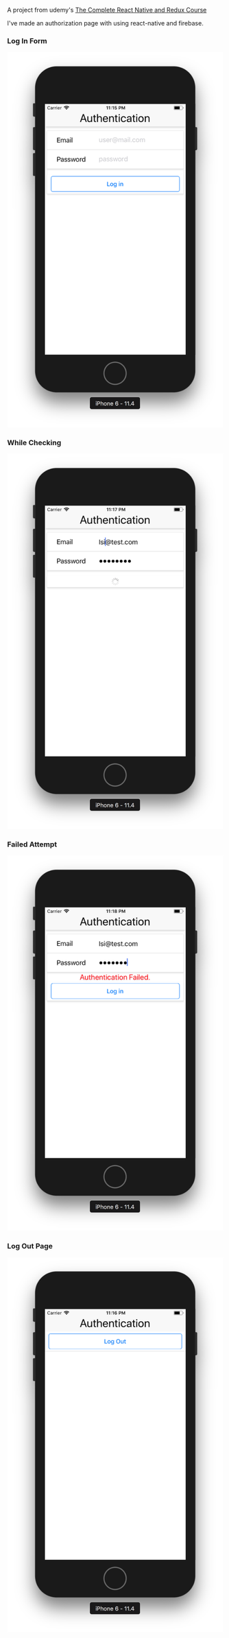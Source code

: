 A project from udemy's [The Complete React Native and Redux Course](https://www.udemy.com/the-complete-react-native-and-redux-course/learn/v4/overview)

I've made an authorization page with using react-native and firebase.

### Log In Form

![Log in](./screen_shots/LogInForm.png)

### While Checking

![Loading](./screen_shots/Loading.png)

### Failed Attempt

![Failed](./screen_shots/Failed.png)

### Log Out Page

![Log Out Page](./screen_shots/LogOutPage.png)